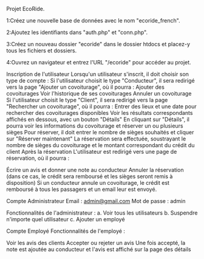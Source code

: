 Projet EcoRide.

1:Créez une nouvelle base de données avec le nom "ecoride_french".

2:Ajoutez les identifiants dans "auth.php" et "conn.php".

3:Créez un nouveau dossier "ecoride" dans le dossier htdocs et placez-y tous les fichiers et dossiers.

4:Ouvrez un navigateur et entrez l'URL "/ecoride" pour accéder au projet.

Inscription de l'utilisateur
Lorsqu'un utilisateur s'inscrit, il doit choisir son type de compte :
Si l'utilisateur choisit le type "Conducteur", il sera redirigé vers la page "Ajouter un covoiturage", où il pourra :
Ajouter des covoiturages
Voir l'historique de ses covoiturages
Annuler un covoiturage
Si l'utilisateur choisit le type "Client", il sera redirigé vers la page "Rechercher un covoiturage", où il pourra :
Entrer des lieux et une date pour rechercher des covoiturages disponibles
Voir les résultats correspondants affichés en dessous, avec un bouton "Détails"
En cliquant sur "Détails", il pourra voir les informations du covoiturage et réserver un ou plusieurs sièges
Pour réserver, il doit entrer le nombre de sièges souhaités et cliquer sur "Réserver maintenant"
La réservation sera effectuée, soustrayant le nombre de sièges du covoiturage et le montant correspondant du crédit du client
Après la réservation
L'utilisateur est redirigé vers une page de réservation, où il pourra :

Écrire un avis et donner une note au conducteur
Annuler la réservation (dans ce cas, le crédit sera remboursé et les sièges seront remis à disposition)
Si un conducteur annule un covoiturage, le crédit est remboursé à tous les passagers et un email leur est envoyé.

Compte Administrateur
Email : admin@gmail.com
Mot de passe : admin

Fonctionnalités de l'administrateur :
a. Voir tous les utilisateurs
b. Suspendre n'importe quel utilisateur
c. Ajouter un employé

Compte Employé
Fonctionnalités de l'employé :

Voir les avis des clients
Accepter ou rejeter un avis
Une fois accepté, la note est ajoutée au conducteur et l'avis est affiché sur la page des détails

